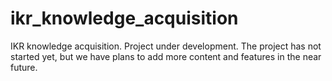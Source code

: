 # ikr_knowledge_acquisition
IKR knowledge acquisition. Project under development. The project has not started yet, but we have plans to add more content and features in the near future.
